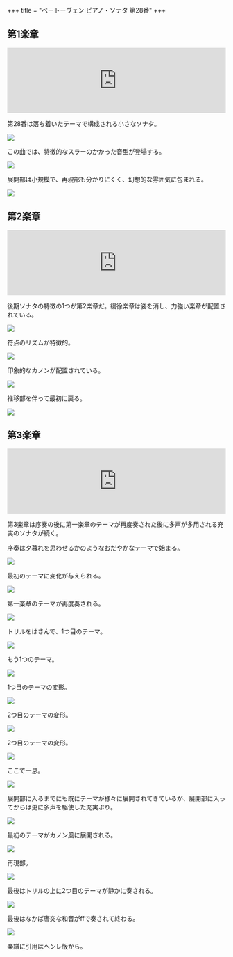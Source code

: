 +++
title = "ベートーヴェン ピアノ・ソナタ 第28番"
+++

## 第1楽章

<iframe allow="autoplay *; encrypted-media *;" frameborder="0" height="150" style="width:100%;max-width:660px;overflow:hidden;background:transparent;" sandbox="allow-forms allow-popups allow-same-origin allow-scripts allow-storage-access-by-user-activation allow-top-navigation-by-user-activation" src="https://embed.music.apple.com/us/album/piano-sonata-no-28-in-major-op-101-i-etwas-lebhaft/1210861834?i=1210862134&app=music"></iframe>

第28番は落ち着いたテーマで構成される小さなソナタ。

<img src="1217.jpg">

この曲では、特徴的なスラーのかかった音型が登場する。

<img src="1218.jpg">

展開部は小規模で、再現部も分かりにくく、幻想的な雰囲気に包まれる。

<img src="1219.jpg">

## 第2楽章

<iframe allow="autoplay *; encrypted-media *;" frameborder="0" height="150" style="width:100%;max-width:660px;overflow:hidden;background:transparent;" sandbox="allow-forms allow-popups allow-same-origin allow-scripts allow-storage-access-by-user-activation allow-top-navigation-by-user-activation" src="https://embed.music.apple.com/us/album/piano-sonata-no-28-in-major-op-101-ii-lebhaft-marschm%C3%A4%C3%9Fig/1210861834?i=1210862194&app=music"></iframe>

後期ソナタの特徴の1つが第2楽章だ。緩徐楽章は姿を消し、力強い楽章が配置されている。

<img src="1249.jpg">

符点のリズムが特徴的。

<img src="1252.jpg">

印象的なカノンが配置されている。

<img src="1250.jpg">

推移部を伴って最初に戻る。

<img src="1251.jpg">

## 第3楽章

<iframe allow="autoplay *; encrypted-media *;" frameborder="0" height="150" style="width:100%;max-width:660px;overflow:hidden;background:transparent;" sandbox="allow-forms allow-popups allow-same-origin allow-scripts allow-storage-access-by-user-activation allow-top-navigation-by-user-activation" src="https://embed.music.apple.com/us/album/piano-sonata-no-28-in-major-op-101-iii-langsam-und/1210861834?i=1210862227&app=music"></iframe>

第3楽章は序奏の後に第一楽章のテーマが再度奏された後に多声が多用される充実のソナタが続く。

序奏は夕暮れを思わせるかのようなおだやかなテーマで始まる。

<img src="1285.jpg">

最初のテーマに変化が与えられる。

<img src="1281.jpg">

第一楽章のテーマが再度奏される。

<img src="1282.jpg">

トリルをはさんで、1つ目のテーマ。

<img src="1284.jpg">

もう1つのテーマ。

<img src="1289.jpg">

1つ目のテーマの変形。

<img src="1286.jpg">

2つ目のテーマの変形。

<img src="1283.jpg">

2つ目のテーマの変形。

<img src="1287.jpg">

ここで一息。

<img src="1288.jpg">

展開部に入るまでにも既にテーマが様々に展開されてきているが、展開部に入ってからは更に多声を駆使した充実ぶり。

<img src="1292.jpg">

最初のテーマがカノン風に展開される。

<img src="1291.jpg">

再現部。

<img src="1290.jpg">

最後はトリルの上に2つ目のテーマが静かに奏される。

<img src="1293.jpg">

最後はなかば唐突な和音がffで奏されて終わる。

<img src="1294.jpg">

楽譜に引用はヘンレ版から。


